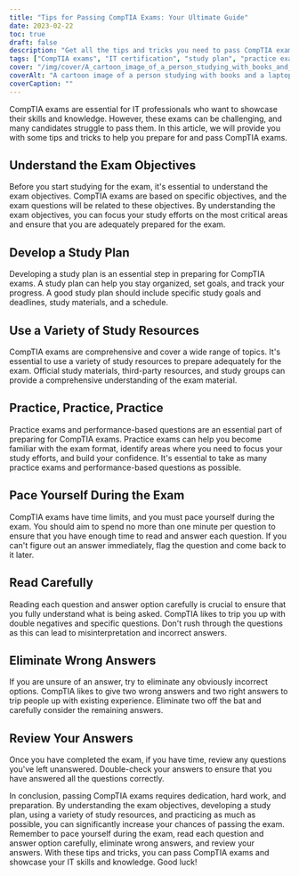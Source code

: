 ```yaml
---
title: "Tips for Passing CompTIA Exams: Your Ultimate Guide"
date: 2023-02-22
toc: true
draft: false
description: "Get all the tips and tricks you need to pass CompTIA exams with this ultimate guide."
tags: ["CompTIA exams", "IT certification", "study plan", "practice exams", "performance-based questions", "exam objectives", "IT professionals", "test-taking tips", "study resources", "time management", "exam format", "eliminating wrong answers", "answering techniques", "reading comprehension", "critical thinking", "test anxiety", "confidence building", "exam preparation", "information technology", "career advancement"]
cover: "/img/cover/A_cartoon_image_of_a_person_studying_with_books_and_a_laptop.png"
coverAlt: "A cartoon image of a person studying with books and a laptop, surrounded by question marks, while a CompTIA certification is depicted as a key to success above them."
coverCaption: ""
---
```



CompTIA exams are essential for IT professionals who want to showcase their skills and knowledge. However, these exams can be challenging, and many candidates struggle to pass them. In this article, we will provide you with some tips and tricks to help you prepare for and pass CompTIA exams.

## Understand the Exam Objectives

Before you start studying for the exam, it's essential to understand the exam objectives. CompTIA exams are based on specific objectives, and the exam questions will be related to these objectives. By understanding the exam objectives, you can focus your study efforts on the most critical areas and ensure that you are adequately prepared for the exam.

## Develop a Study Plan

Developing a study plan is an essential step in preparing for CompTIA exams. A study plan can help you stay organized, set goals, and track your progress. A good study plan should include specific study goals and deadlines, study materials, and a schedule. 

## Use a Variety of Study Resources

CompTIA exams are comprehensive and cover a wide range of topics. It's essential to use a variety of study resources to prepare adequately for the exam. Official study materials, third-party resources, and study groups can provide a comprehensive understanding of the exam material. 

## Practice, Practice, Practice

Practice exams and performance-based questions are an essential part of preparing for CompTIA exams. Practice exams can help you become familiar with the exam format, identify areas where you need to focus your study efforts, and build your confidence. It's essential to take as many practice exams and performance-based questions as possible.

## Pace Yourself During the Exam

CompTIA exams have time limits, and you must pace yourself during the exam. You should aim to spend no more than one minute per question to ensure that you have enough time to read and answer each question. If you can't figure out an answer immediately, flag the question and come back to it later. 

## Read Carefully

Reading each question and answer option carefully is crucial to ensure that you fully understand what is being asked. CompTIA likes to trip you up with double negatives and specific questions. Don't rush through the questions as this can lead to misinterpretation and incorrect answers.

## Eliminate Wrong Answers

If you are unsure of an answer, try to eliminate any obviously incorrect options. CompTIA likes to give two wrong answers and two right answers to trip people up with existing experience. Eliminate two off the bat and carefully consider the remaining answers.

## Review Your Answers

Once you have completed the exam, if you have time, review any questions you've left unanswered. Double-check your answers to ensure that you have answered all the questions correctly.

In conclusion, passing CompTIA exams requires dedication, hard work, and preparation. By understanding the exam objectives, developing a study plan, using a variety of study resources, and practicing as much as possible, you can significantly increase your chances of passing the exam. Remember to pace yourself during the exam, read each question and answer option carefully, eliminate wrong answers, and review your answers. With these tips and tricks, you can pass CompTIA exams and showcase your IT skills and knowledge. Good luck! 
